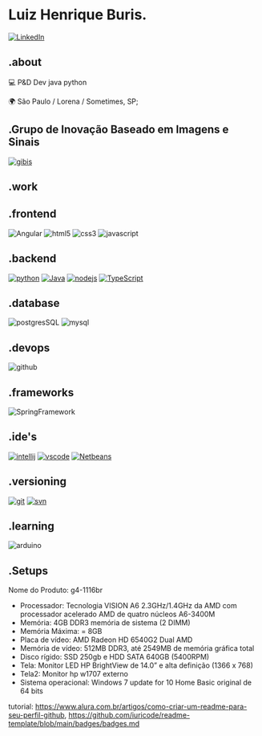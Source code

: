 # Luiz Henrique Buris.

[![LinkedIn](https://img.shields.io/badge/linkedin-2867B2?style=for-the-badge&logo=linkedin)](https://www.linkedin.com/in/luiz-henrique-buris-04075329/) 


## .about
💻 P&D Dev java python

🌍 São Paulo / Lorena / Sometimes, SP;

## .Grupo de Inovação Baseado em Imagens e Sinais
[![gibis](https://github.com/henriqueburis/henriqueburis/blob/main/fig/gibis.png)](http://gibis.unifesp.br/users) 

## .work



## .frontend	
![Angular](https://img.shields.io/badge/Angular-DD0031?style=for-the-badge&logo=angular&logoColor=white)
![html5](https://img.shields.io/badge/html5-EBEBEB?style=for-the-badge&logo=html5)
![css3](https://img.shields.io/badge/css3-264de4?style=for-the-badge&logo=css3)
![javascript](https://img.shields.io/badge/javascript-323330?style=for-the-badge&logo=javascript)




## .backend
[![python](https://img.shields.io/badge/python-FFD43B?style=for-the-badge&logo=python)](https://www.python.org)
[![Java](https://img.shields.io/badge/Java-ED8B00?style=for-the-badge&logo=java&logoColor=white)](https://)
[![nodejs](https://img.shields.io/badge/node.js-474747?style=for-the-badge&logo=node.js)](https://nodejs.org/en)
[![TypeScript](https://img.shields.io/badge/TypeScript-007ACC?style=for-the-badge&logo=typescript&logoColor=white)](https://)






## .database
![postgresSQL](https://img.shields.io/badge/PostgreSQL-316192?style=for-the-badge&logo=postgresql&logoColor=white)
![mysql](	https://img.shields.io/badge/MySQL-00000F?style=for-the-badge&logo=mysql&logoColor=white)



## .devops
![github](https://img.shields.io/badge/github-181717?style=for-the-badge&logo=github)


## .frameworks
![SpringFramework](https://img.shields.io/badge/Spring-6DB33F?style=for-the-badge&logo=spring&logoColor=white)



## .ide's
[![intellij](https://img.shields.io/badge/intellij%20idea-000000?style=for-the-badge&logo=intellij-idea)](https://www.jetbrains.com/idea)
[![vscode](https://img.shields.io/badge/vscode-0078d7?style=for-the-badge&logo=visual-studio-code)](https://code.visualstudio.com)
[![Netbeans](https://img.shields.io/badge/vscode-0078d7?style=for-the-badge&logo=visual-studio-code)](https://code.visualstudio.com)


## .versioning
[![git](https://img.shields.io/badge/git-3E2C00?style=for-the-badge&logo=git)](https://git-scm.com)
[![svn](https://img.shields.io/badge/subversion-474747?style=for-the-badge&logo=subversion)](https://subversion.apache.org)


## .learning
![arduino](https://img.shields.io/badge/arduino-eeeeee?style=for-the-badge&logo=arduino)

## .Setups

Nome do Produto: g4-1116br
- Processador: Tecnologia VISION A6 2.3GHz/1.4GHz da AMD com processador acelerado AMD de quatro núcleos A6-3400M
- Memória: 4GB DDR3 memória de sistema (2 DIMM)
- Memória Máxima: = 8GB
- Placa de vídeo: AMD Radeon HD 6540G2 Dual AMD
- Memória de vídeo: 512MB DDR3, até 2549MB de memória gráfica total
- Disco rígido: SSD 250gb e HDD SATA 640GB (5400RPM)
- Tela: Monitor LED HP BrightView de 14.0” e alta definição (1366 x 768)
- Tela2: Monitor hp w1707 externo
- Sistema operacional: Windows 7 update for 10 Home Basic original de 64 bits

tutorial: https://www.alura.com.br/artigos/como-criar-um-readme-para-seu-perfil-github, https://github.com/iuricode/readme-template/blob/main/badges/badges.md

